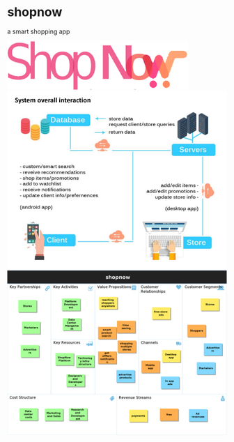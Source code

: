 # shopnow
a smart shopping app

![logo](logo.png)
![overall system](overall_sys.png)
![business plan](business_plan.png)